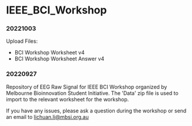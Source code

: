 # IEEE_BCI_Workshop

### 20221003
Upload Files:
- BCI Workshop Worksheet v4
- BCI Workshop Worksheet Answer v4



### 20220927
Repository of EEG Raw Signal for IEEE BCI Workshop organized by Melbourne Bioinnovation Student Initiative. The 'Data' zip file is used to import to the relevant worksheet for the workshop. 



If you have any issues, please ask a question during the workshop or send an email to lichuan.li@mbsi.org.au
